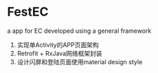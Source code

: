 # FestEC
a app for EC developed using a general framework


1. 实现单Activity的APP页面架构
2. Retrofit + RxJava网络框架封装
3. 设计闪屏和登陆页面使用material design style
